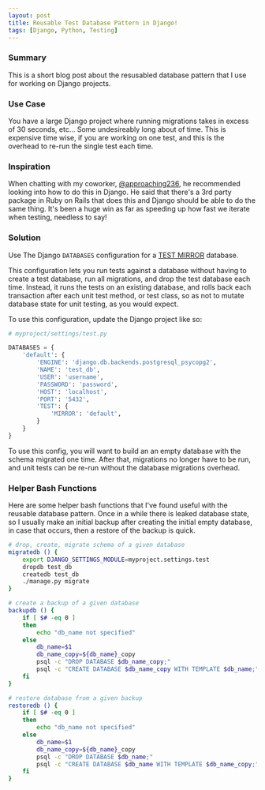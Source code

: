 ```yaml
---
layout: post
title: Reusable Test Database Pattern in Django!
tags: [Django, Python, Testing]
---
```


### Summary

This is a short blog post about the resusabled database pattern that I use for working on Django projects.

### Use Case

You have a large Django project where running migrations takes in excess of 30 seconds, etc... Some undesireably long about of time. This is expensive time wise, if you are working on one test, and this is the overhead to re-run the single test each time.

### Inspiration

When chatting with my coworker, [@approaching236](https://github.com/approaching236), he recommended looking into how to do this in Django. He said that there's a 3rd party package in Ruby on Rails that does this and Django should be able to do the same thing. It's been a huge win as far as speeding up how fast we iterate when testing, needless to say!

### Solution

Use The Django `DATABASES` configuration for a [TEST MIRROR](https://docs.djangoproject.com/en/2.0/topics/testing/advanced/#testing-primary-replica-configurations) database.

This configuration lets you run tests against a database without having to create a test database, run all migrations, and drop the test database each time. Instead, it runs the tests on an existing database, and rolls back each transaction after each unit test method, or test class, so as not to mutate database state for unit testing, as you would expect.

To use this configuration, update the Django project like so:

```python
# myproject/settings/test.py

DATABASES = {
    'default': {
        'ENGINE': 'django.db.backends.postgresql_psycopg2',
        'NAME': 'test_db',
        'USER': 'username',
        'PASSWORD': 'password',
        'HOST': 'localhost',
        'PORT': '5432',
        'TEST': {
            'MIRROR': 'default',
        }
    }
}
```

To use this config, you will want to build an an empty database with the schema migrated one time. After that, migrations no longer have to be run, and unit tests can be re-run without the database migrations overhead.

### Helper Bash Functions

Here are some helper bash functions that I've found useful with the reusable database pattern. Once in a while there is leaked database state, so I usually make an initial backup after creating the initial empty database, in case that occurs, then a restore of the backup is quick.

```bash
# drop, create, migrate schema of a given database
migratedb () {
    export DJANGO_SETTINGS_MODULE=myproject.settings.test
    dropdb test_db
    createdb test_db
    ./manage.py migrate
}

# create a backup of a given database
backupdb () {
    if [ $# -eq 0 ]
    then
        echo "db_name not specified"
    else
        db_name=$1
        db_name_copy=${db_name}_copy
        psql -c "DROP DATABASE $db_name_copy;"
        psql -c "CREATE DATABASE $db_name_copy WITH TEMPLATE $db_name;"
    fi
}

# restore database from a given backup
restoredb () {
    if [ $# -eq 0 ]
    then
        echo "db_name not specified"
    else
        db_name=$1
        db_name_copy=${db_name}_copy
        psql -c "DROP DATABASE $db_name;"
        psql -c "CREATE DATABASE $db_name WITH TEMPLATE $db_name_copy;"
    fi
}
```

